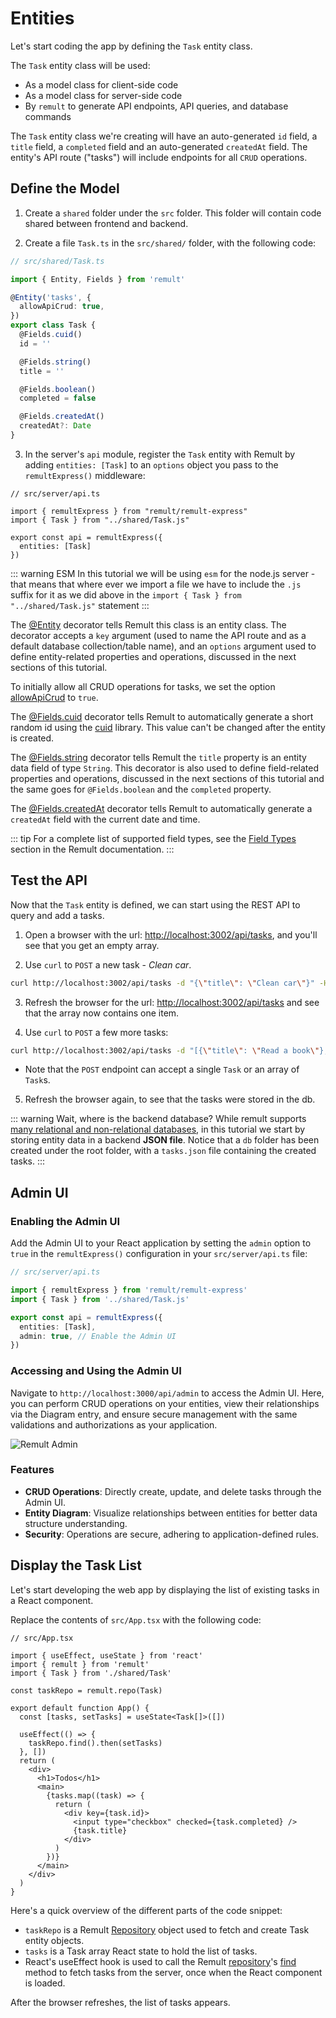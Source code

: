 # Entities

Let's start coding the app by defining the `Task` entity class.

The `Task` entity class will be used:

- As a model class for client-side code
- As a model class for server-side code
- By `remult` to generate API endpoints, API queries, and database commands

The `Task` entity class we're creating will have an auto-generated `id` field, a `title` field, a `completed` field and an auto-generated `createdAt` field. The entity's API route ("tasks") will include endpoints for all `CRUD` operations.

## Define the Model

1. Create a `shared` folder under the `src` folder. This folder will contain code shared between frontend and backend.

2. Create a file `Task.ts` in the `src/shared/` folder, with the following code:

```ts
// src/shared/Task.ts

import { Entity, Fields } from 'remult'

@Entity('tasks', {
  allowApiCrud: true,
})
export class Task {
  @Fields.cuid()
  id = ''

  @Fields.string()
  title = ''

  @Fields.boolean()
  completed = false

  @Fields.createdAt()
  createdAt?: Date
}
```

3. In the server's `api` module, register the `Task` entity with Remult by adding `entities: [Task]` to an `options` object you pass to the `remultExpress()` middleware:

```ts{4,7}
// src/server/api.ts

import { remultExpress } from "remult/remult-express"
import { Task } from "../shared/Task.js"

export const api = remultExpress({
  entities: [Task]
})
```

::: warning ESM
In this tutorial we will be using `esm` for the node.js server - that means that where ever we import a file we have to include the `.js` suffix for it as we did above in the `import { Task } from "../shared/Task.js"` statement
:::

The [@Entity](../../docs/ref_entity.md) decorator tells Remult this class is an entity class. The decorator accepts a `key` argument (used to name the API route and as a default database collection/table name), and an `options` argument used to define entity-related properties and operations, discussed in the next sections of this tutorial.

To initially allow all CRUD operations for tasks, we set the option [allowApiCrud](../../docs/ref_entity.md#allowapicrud) to `true`.

The [@Fields.cuid](../../docs/field-types.md#fields-cuid) decorator tells Remult to automatically generate a short random id using the [cuid](https://github.com/paralleldrive/cuid) library. This value can't be changed after the entity is created.

The [@Fields.string](../../docs/field-types.md#fields-string) decorator tells Remult the `title` property is an entity data field of type `String`. This decorator is also used to define field-related properties and operations, discussed in the next sections of this tutorial and the same goes for `@Fields.boolean` and the `completed` property.

The [@Fields.createdAt](../../docs/field-types.md#fields-createdat) decorator tells Remult to automatically generate a `createdAt` field with the current date and time.

::: tip
For a complete list of supported field types, see the [Field Types](../../docs/field-types.md) section in the Remult documentation.
:::

## Test the API

Now that the `Task` entity is defined, we can start using the REST API to query and add a tasks.

1. Open a browser with the url: [http://localhost:3002/api/tasks](http://localhost:3002/api/tasks), and you'll see that you get an empty array.

2. Use `curl` to `POST` a new task - _Clean car_.

```sh
curl http://localhost:3002/api/tasks -d "{\"title\": \"Clean car\"}" -H "Content-Type: application/json"
```

3. Refresh the browser for the url: [http://localhost:3002/api/tasks](http://localhost:3002/api/tasks) and see that the array now contains one item.

4. Use `curl` to `POST` a few more tasks:

```sh
curl http://localhost:3002/api/tasks -d "[{\"title\": \"Read a book\"},{\"title\": \"Take a nap\", \"completed\":true },{\"title\": \"Pay bills\"},{\"title\": \"Do laundry\"}]" -H "Content-Type: application/json"
```

- Note that the `POST` endpoint can accept a single `Task` or an array of `Task`s.

5. Refresh the browser again, to see that the tasks were stored in the db.

::: warning Wait, where is the backend database?
While remult supports [many relational and non-relational databases](https://remult.dev/docs/databases.html), in this tutorial we start by storing entity data in a backend **JSON file**. Notice that a `db` folder has been created under the root folder, with a `tasks.json` file containing the created tasks.
:::

## Admin UI

### Enabling the Admin UI

Add the Admin UI to your React application by setting the `admin` option to `true` in the `remultExpress()` configuration in your `src/server/api.ts` file:

```ts
// src/server/api.ts

import { remultExpress } from 'remult/remult-express'
import { Task } from '../shared/Task.js'

export const api = remultExpress({
  entities: [Task],
  admin: true, // Enable the Admin UI
})
```

### Accessing and Using the Admin UI

Navigate to `http://localhost:3000/api/admin` to access the Admin UI. Here, you can perform CRUD operations on your entities, view their relationships via the Diagram entry, and ensure secure management with the same validations and authorizations as your application.

![Remult Admin](/remult-admin.png)

### Features

- **CRUD Operations**: Directly create, update, and delete tasks through the Admin UI.
- **Entity Diagram**: Visualize relationships between entities for better data structure understanding.
- **Security**: Operations are secure, adhering to application-defined rules.

## Display the Task List

Let's start developing the web app by displaying the list of existing tasks in a React component.

Replace the contents of `src/App.tsx` with the following code:

```tsx
// src/App.tsx

import { useEffect, useState } from 'react'
import { remult } from 'remult'
import { Task } from './shared/Task'

const taskRepo = remult.repo(Task)

export default function App() {
  const [tasks, setTasks] = useState<Task[]>([])

  useEffect(() => {
    taskRepo.find().then(setTasks)
  }, [])
  return (
    <div>
      <h1>Todos</h1>
      <main>
        {tasks.map((task) => {
          return (
            <div key={task.id}>
              <input type="checkbox" checked={task.completed} />
              {task.title}
            </div>
          )
        })}
      </main>
    </div>
  )
}
```

Here's a quick overview of the different parts of the code snippet:

- `taskRepo` is a Remult [Repository](../../docs/ref_repository.md) object used to fetch and create Task entity objects.
- `tasks` is a Task array React state to hold the list of tasks.
- React's useEffect hook is used to call the Remult [repository](../../docs/ref_repository.md)'s [find](../../docs/ref_repository.md#find) method to fetch tasks from the server, once when the React component is loaded.

After the browser refreshes, the list of tasks appears.
